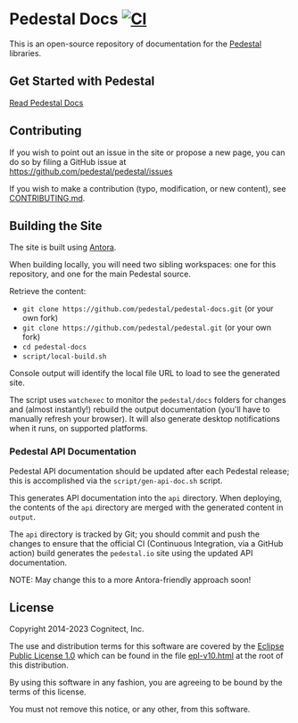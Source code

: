 # Pedestal Docs [![CI](https://github.com/pedestal/pedestal-docs/actions/workflows/ci.yml/badge.svg)](https://github.com/pedestal/pedestal-docs/actions/workflows/ci.yml)

This is an open-source repository of documentation for the
[Pedestal](https://github.com/pedestal/pedestal) libraries.

## Get Started with Pedestal

[Read Pedestal Docs](http://pedestal.io)

##  Contributing

If you wish to point out an issue in the site or propose a new page,
you can do so by filing a GitHub issue at
https://github.com/pedestal/pedestal/issues

If you wish to make a contribution (typo, modification, or new
content), see [CONTRIBUTING.md](./CONTRIBUTING.md).

## Building the Site

The site is built using [Antora](https://antora.org/).


When building locally, you will need two sibling workspaces: one for this repository, and one for the main
Pedestal source.

Retrieve the content:

* `git clone https://github.com/pedestal/pedestal-docs.git` (or your own fork)
* `git clone https://github.com/pedestal/pedestal.git` (or your own fork)
* `cd pedestal-docs`
* `script/local-build.sh`

Console output will identify the local file URL to load to see the generated site.

The script uses `watchexec` to monitor the `pedestal/docs` folders for changes and (almost instantly!)
rebuild the output documentation (you'll have to manually refresh your browser). It will also generate
desktop notifications when it runs, on supported platforms.

### Pedestal API Documentation

Pedestal API documentation should be updated after each Pedestal release; this is accomplished via
the `script/gen-api-doc.sh` script.

This generates API documentation into the `api` directory.  When deploying, the contents of
the `api` directory are merged with the generated content in `output`.

The `api` directory is tracked by Git; you should commit and push the changes to ensure that the
official CI (Continuous Integration, via a GitHub action) build generates the `pedestal.io` site using
the updated API documentation.

NOTE: May change this to a more Antora-friendly approach soon!

License
-------
Copyright 2014-2023 Cognitect, Inc.

The use and distribution terms for this software are covered by the
[Eclipse Public License 1.0](http://opensource.org/licenses/eclipse-1.0)
which can be found in the file [epl-v10.html](epl-v10.html) at the root of this
distribution.

By using this software in any fashion, you are agreeing to be bound by
the terms of this license.

You must not remove this notice, or any other, from this software.
